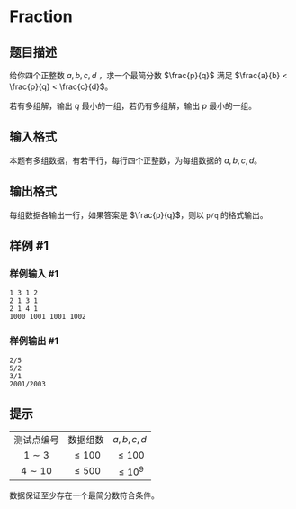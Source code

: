 # Fraction

## 题目描述

给你四个正整数 $a,\,b,\,c,\,d$ ，求一个最简分数 $\frac{p}{q}$ 满足 $\frac{a}{b} < \frac{p}{q} < \frac{c}{d}$。

若有多组解，输出 $q$ 最小的一组，若仍有多组解，输出 $p$ 最小的一组。

## 输入格式

本题有多组数据，有若干行，每行四个正整数，为每组数据的 $a,\,b,\,c,\,d$。

## 输出格式

每组数据各输出一行，如果答案是 $\frac{p}{q}$，则以 `p/q` 的格式输出。

## 样例 #1

### 样例输入 #1

```
1 3 1 2
2 1 3 1
2 1 4 1
1000 1001 1001 1002
```

### 样例输出 #1

```
2/5
5/2
3/1
2001/2003
```

## 提示

||||
|:-:|:-:|:-:|
|测试点编号|数据组数|$a,\,b,\,c,\,d$|
|$1 \sim 3$|$\leqslant 100$|$\leqslant 100$|
|$4 \sim 10$|$\leqslant 500$|$\leqslant 10^9$|

数据保证至少存在一个最简分数符合条件。